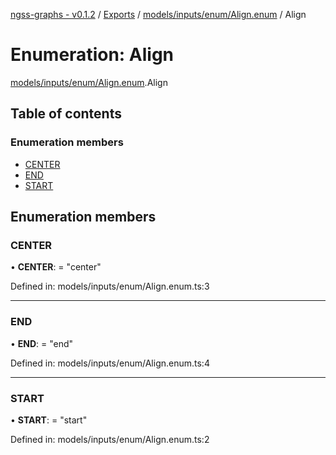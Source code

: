 [ngss-graphs - v0.1.2](../README.md) / [Exports](../modules.md) / [models/inputs/enum/Align.enum](../modules/models_inputs_enum_align_enum.md) / Align

# Enumeration: Align

[models/inputs/enum/Align.enum](../modules/models_inputs_enum_align_enum.md).Align

## Table of contents

### Enumeration members

- [CENTER](models_inputs_enum_align_enum.align.md#center)
- [END](models_inputs_enum_align_enum.align.md#end)
- [START](models_inputs_enum_align_enum.align.md#start)

## Enumeration members

### CENTER

• **CENTER**: = "center"

Defined in: models/inputs/enum/Align.enum.ts:3

___

### END

• **END**: = "end"

Defined in: models/inputs/enum/Align.enum.ts:4

___

### START

• **START**: = "start"

Defined in: models/inputs/enum/Align.enum.ts:2
